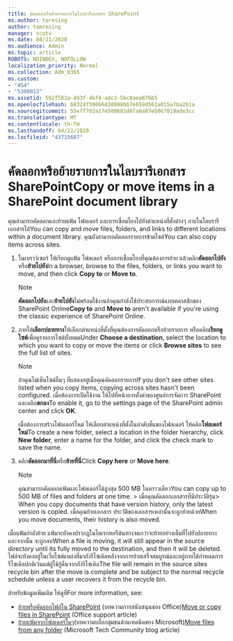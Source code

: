 ```yaml
---
title: คัดลอกหรือย้ายรายการในไลบรารีเอกสาร SharePoint
ms.author: toresing
author: tomresing
manager: scotv
ms.date: 04/21/2020
ms.audience: Admin
ms.topic: article
ROBOTS: NOINDEX, NOFOLLOW
localization_priority: Normal
ms.collection: Adm_O365
ms.custom:
- "454"
- "5300013"
ms.assetid: 592f502a-493f-4bf4-adc3-5bc8aea87bb5
ms.openlocfilehash: b8324f596b6830998bb7e659d561a015a7ba2b1a
ms.sourcegitcommit: 55eff703a17e500681d8fa6a87eb067019ade3cc
ms.translationtype: MT
ms.contentlocale: th-TH
ms.lasthandoff: 04/22/2020
ms.locfileid: "43715687"
---
```

# <a name="copy-or-move-items-in-a-sharepoint-document-library"></a><span data-ttu-id="e2861-102">คัดลอกหรือย้ายรายการในไลบรารีเอกสาร SharePoint</span><span class="sxs-lookup"><span data-stu-id="e2861-102">Copy or move items in a SharePoint document library</span></span>

<span data-ttu-id="e2861-103">คุณสามารถคัดลอกและย้ายแฟ้ม โฟลเดอร์ และการเชื่อมโยงไปยังตําแหน่งที่ตั้งต่างๆ ภายในไลบรารีเอกสารได้</span><span class="sxs-lookup"><span data-stu-id="e2861-103">You can copy and move files, folders, and links to different locations within a document library.</span></span> <span data-ttu-id="e2861-104">คุณยังสามารถคัดลอกรายการข้ามไซต์</span><span class="sxs-lookup"><span data-stu-id="e2861-104">You can also copy items across sites.</span></span> 
  
1. <span data-ttu-id="e2861-105">ในเบราว์เซอร์ ให้เรียกดูแฟ้ม โฟลเดอร์ หรือการเชื่อมโยงที่คุณต้องการย้าย แล้วคลิก**คัดลอกไปยัง**หรือ**ย้ายไปยัง**</span><span class="sxs-lookup"><span data-stu-id="e2861-105">In a browser, browse to the files, folders, or links you want to move, and then click **Copy to** or **Move to**.</span></span>

    > [!NOTE]
    > <span data-ttu-id="e2861-106">**คัดลอกไปยัง**และ**ย้ายไปยัง**ไม่พร้อมใช้งานถ้าคุณกําลังใช้ประสบการณ์แบบคลาสสิกของ SharePoint Online</span><span class="sxs-lookup"><span data-stu-id="e2861-106">**Copy to** and **Move to** aren't available if you're using the classic experience of SharePoint Online.</span></span>
  
2. <span data-ttu-id="e2861-107">ภายใต้**เลือกปลายทาง**ให้เลือกตําแหน่งที่ตั้งที่คุณต้องการคัดลอกหรือย้ายรายการ หรือคลิก**เรียกดูไซต์**เพื่อดูรายการไซต์ทั้งหมด</span><span class="sxs-lookup"><span data-stu-id="e2861-107">Under **Choose a destination**, select the location to which you want to copy or move the items or click **Browse sites** to see the full list of sites.</span></span>

    > [!NOTE]
    > <span data-ttu-id="e2861-108">ถ้าคุณไม่เห็นไซต์อื่นๆ ที่แสดงอยู่เมื่อคุณคัดลอกรายการ</span><span class="sxs-lookup"><span data-stu-id="e2861-108">If you don't see other sites listed when you copy items, copying across sites hasn't been configured.</span></span> <span data-ttu-id="e2861-109">เมื่อต้องการเปิดใช้งาน ให้ไปที่หน้าการตั้งค่าของศูนย์การจัดการ SharePoint และคลิก**ตกลง**</span><span class="sxs-lookup"><span data-stu-id="e2861-109">To enable it, go to the settings page of the SharePoint admin center and click **OK**.</span></span>
  
    <span data-ttu-id="e2861-110">เมื่อต้องการสร้างโฟลเดอร์ใหม่ ให้เลือกตําแหน่งที่ตั้งในลําดับชั้นของโฟลเดอร์ ให้คลิก**โฟลเดอร์ใหม่**</span><span class="sxs-lookup"><span data-stu-id="e2861-110">To create a new folder, select a location in the folder hierarchy, click **New folder**, enter a name for the folder, and click the check mark to save the name.</span></span>

3. <span data-ttu-id="e2861-111">คลิก**คัดลอกมาที่นี่**หรือ**ย้ายที่นี่**</span><span class="sxs-lookup"><span data-stu-id="e2861-111">Click **Copy here** or **Move here**.</span></span>

    > [!NOTE]
    > <span data-ttu-id="e2861-112">คุณสามารถคัดลอกแฟ้มและโฟลเดอร์ได้สูงสุด 500 MB ในคราวเดียว</span><span class="sxs-lookup"><span data-stu-id="e2861-112">You can copy up to 500 MB of files and folders at one time.</span></span> <span data-ttu-id="e2861-113">> เมื่อคุณคัดลอกเอกสารที่มีประวัติรุ่น</span><span class="sxs-lookup"><span data-stu-id="e2861-113">>  When you copy documents that have version history, only the latest version is copied.</span></span> <span data-ttu-id="e2861-114">เมื่อคุณย้ายเอกสาร ประวัติของเอกสารเหล่านั้นจะถูกย้ายด้วย</span><span class="sxs-lookup"><span data-stu-id="e2861-114">When you move documents, their history is also moved.</span></span>
  
 <span data-ttu-id="e2861-115">เมื่อแฟ้มกําลังย้าย แฟ้มจะยังคงปรากฏในไดเรกทอรีต้นทางจนกว่าจะย้ายอย่างเต็มที่ไปยังปลายทาง และจากนั้น จะถูกลบ</span><span class="sxs-lookup"><span data-stu-id="e2861-115">When a file is moving, it will still appear in the source directory until its fully moved to the destination, and then it will be deleted.</span></span> <span data-ttu-id="e2861-116">ไฟล์จะยังคงอยู่ในเว็บไซต์แหล่งที่มาถังรีไซเคิลหลังจากการย้ายเสร็จสมบูรณ์และอยู่ภายใต้กําหนดการรีไซเคิลปกติเว้นแต่ผู้ใช้กู้คืนจากถังรีไซเคิล</span><span class="sxs-lookup"><span data-stu-id="e2861-116">The file will remain in the source sites recycle bin after the move is complete and be subject to the normal recycle schedule unless a user recovers it from the recycle bin.</span></span>

<span data-ttu-id="e2861-117">สำหรับข้อมูลเพิ่มเติม ให้ดูที่</span><span class="sxs-lookup"><span data-stu-id="e2861-117">For more information, see:</span></span>

 - <span data-ttu-id="e2861-118">[ย้ายหรือคัดลอกไฟล์ใน SharePoint](https://support.office.com/article/move-or-copy-files-in-sharepoint-00e2f483-4df3-46be-a861-1f5f0c1a87bc) (บทความการสนับสนุนของ Office)</span><span class="sxs-lookup"><span data-stu-id="e2861-118">[Move or copy files in SharePoint](https://support.office.com/article/move-or-copy-files-in-sharepoint-00e2f483-4df3-46be-a861-1f5f0c1a87bc) (Office support article)</span></span>
 - <span data-ttu-id="e2861-119">[ย้ายแฟ้มจากโฟลเดอร์ใดๆ](https://techcommunity.microsoft.com/t5/Microsoft-SharePoint-Blog/Now-move-files-anywhere-in-Office-365-SharePoint-and-OneDrive/ba-p/146973)(บทความบล็อกชุมชนด้านเทคนิคของ Microsoft)</span><span class="sxs-lookup"><span data-stu-id="e2861-119">[Move files from any folder](https://techcommunity.microsoft.com/t5/Microsoft-SharePoint-Blog/Now-move-files-anywhere-in-Office-365-SharePoint-and-OneDrive/ba-p/146973) (Microsoft Tech Community blog article)</span></span>  